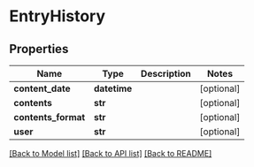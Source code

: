 # EntryHistory

## Properties
Name | Type | Description | Notes
------------ | ------------- | ------------- | -------------
**content_date** | **datetime** |  | [optional] 
**contents** | **str** |  | [optional] 
**contents_format** | **str** |  | [optional] 
**user** | **str** |  | [optional] 

[[Back to Model list]](README.md#documentation-for-models) [[Back to API list]](../README.md#documentation-for-api-endpoints) [[Back to README]](../README.md)


